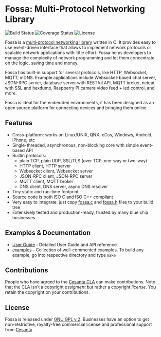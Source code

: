 # Fossa: Multi-Protocol Networking Library

![](https://circleci.com/gh/cesanta/fossa.svg?style=shield "Build Status")
![](http://img.shields.io/coveralls/cesanta/fossa/master.svg "Coverage Status")
![](https://img.shields.io/badge/license-GPL_2-green.svg "License")

Fossa is a
[multi-protocol networking library](http://cesanta.com/fossa.shtml)
written in C.
It provides easy to use event-driven interface that allows to implement
network protocols or scalable network applications  with little effort.
Fossa helps developers to manage the complexity of network programming
and let them concentrate on the logic, saving time and money.

Fossa has built-in support for several protocols, like
HTTP, Websocket, MQTT, mDNS. Example applications include
Websocket-based chat server, JSON-RPC server,
database server with RESTful API, MQTT broker, netcat with SSL and hexdump,
Raspberry PI camera video feed + led control, and more.

Fossa is ideal for the embedded environments, it has been designed as
an open source platform for connecting devices and bringing them online.

## Features

* Cross-platform: works on Linux/UNIX, QNX, eCos, Windows, Android, iPhone, etc
* Single-threaded, asynchronous, non-blocking core with simple event-based API
* Builtin protocols:
   - plain TCP, plain UDP, SSL/TLS (over TCP, one-way or two-way)
   - HTTP client, HTTP server
   - Websocket client, Websocket server
   - JSON-RPC client, JSON-RPC server
   - MQTT client, MQTT broker
   - DNS client, DNS server, async DNS resolver
* Tiny static and run-time footprint
* Source code is both ISO C and ISO C++ compliant
* Very easy to integrate: just copy
  [fossa.c](https://raw.githubusercontent.com/cesanta/fossa/master/fossa.c) and
  [fossa.h](https://raw.githubusercontent.com/cesanta/fossa/master/fossa.h)
  files to your build tree
* Extensively tested and production-ready, trusted by many blue chip businesses

## Examples & Documentation

- [User Guide](http://cesanta.com/docs/fossa) - Detailed User Guide and API reference
- [examples](examples) - Collection of well-commented examples. To build any example,
go into respective directory and type `make`

## Contributions

People who have agreed to the
[Cesanta CLA](http://cesanta.com/contributors_la.html)
can make contributions. Note that the CLA isn't a copyright
_assigment_ but rather a copyright _license_.
You retain the copyright on your contributions.

## License

Fossa is released under
[GNU GPL v.2](http://www.gnu.org/licenses/old-licenses/gpl-2.0.html).
Businesses have an option to get non-restrictive, royalty-free commercial
license and professional support from [Cesanta](http://cesanta.com).

